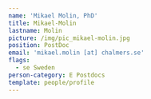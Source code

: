```yaml
---
name: 'Mikael Molin, PhD'
title: Mikael-Molin
lastname: Molin
picture: /img/pic_mikael-molin.jpg
position: PostDoc
email: 'mikael.molin [at] chalmers.se'
flags:
  - se Sweden
person-category: E Postdocs
template: people/profile
---
```


